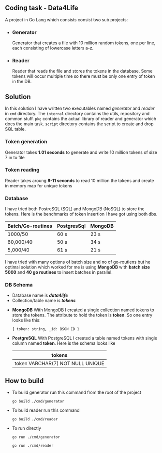 ## Coding task - Data4Life

A project in Go Lang which consists consist two sub projects:

* ### Generator
  Generator that creates a file with 10 million random tokens, one per line, each consisting of lowercase letters a-z.

* ### Reader
  Reader that reads the file and stores the tokens in the database. Some tokens will occur multiple time so there must be only one entry of token in the DB.

## Solution

In this solution I have written two executables named *generator* and *reader* in `cmd` directory. The `internal` directory contains the utils, repository and common stuff. `pkg` contains the actual library of reader and generator which does the main task. `script` directory contains the script to create and drop SQL table.

### Token generation

Generator takes **1.01 seconds** to generate and write 10 million tokens of size 7 in to file 

### Token reading

Reader takes aroung **8-11 seconds** to read 10 million the tokens and create in memory map for unique tokens

### Database

I have tried both PostreSQL (SQL) and MongoDB (NoSQL) to store the tokens. Here is the benchmarks of token insertion I have got using both dbs.

| Batch/Go-routines | PostgresSql | MongoDB |
| ----------------- | ----------- | ------- |
| 1000/50           | 60 s        | 23 s    |
| 60,000/40         | 50 s        | 34 s    |
| 5,000/40          | 61 s        | 21 s    |

I have tried with many options of batch size and no of go-routiens but he optimal solution which worked for me is using **MongoDB** with **batch size 5000** and **40 go routines** to insert batches in parallel.

### DB Schema

  - Database name is ***data4life***
  - Collection/table name is ***tokens***
  
* **MongoDB**
  With MongoDB I created a single collection named tokens to store the tokens. The attribute to hold the token is **token**. So one entry looks like this:

  `
  {
      token: string, _id: BSON ID
  }
  `
* **PostgreSQL**
  With PostgreSQL I created a table named tokens with single column named **token**. Here is the schema looks like
  
  | tokens                           |
  | -------------------------------- |
  | token VARCHAR(7) NOT NULL UNIQUE |


## How to build

* To build generator run this command from the root of the project
  
   `go build ./cmd/generator`   

* To build reader run this command
  
  `go build ./cmd/reader`

* To run directly

   `go run ./cmd/generator`

   `go run ./cmd/reader`